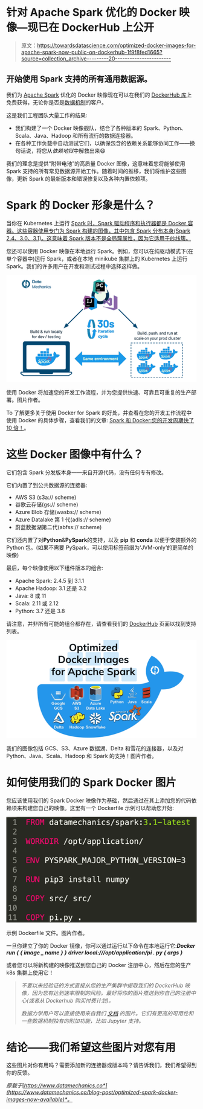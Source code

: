 # 针对 Apache Spark 优化的 Docker 映像—现已在 DockerHub 上公开

> 原文：<https://towardsdatascience.com/optimized-docker-images-for-apache-spark-now-public-on-dockerhub-1f9f8fed1665?source=collection_archive---------20----------------------->

## 开始使用 Spark 支持的所有通用数据源。

我们为 [Apache Spark](https://www.datamechanics.co/apache-spark) 优化的 Docker 映像现在可以在我们的 [DockerHub 库](https://hub.docker.com/r/datamechanics/spark)上免费获得，无论你是否是[数据机制](https://www.datamechanics.co)的客户。

这是我们工程团队大量工作的结果:

*   我们构建了一个 Docker 映像舰队，结合了各种版本的 Spark、Python、Scala、Java、Hadoop 和所有流行的数据连接器。
*   在各种工作负载中自动测试它们，以确保包含的依赖关系能够协同工作——换句话说，将您从*依赖地狱*中解救出来😄

我们的理念是提供“附带电池”的高质量 Docker 图像，这意味着您将能够使用 Spark 支持的所有常见数据源开始工作。随着时间的推移，我们将维护这些图像，更新 Spark 的最新版本和错误修复以及各种内置依赖项。

# Spark 的 Docker 形象是什么？

当你在 Kubernetes 上运行 [Spark 时，Spark 驱动程序和执行器都是 Docker 容器。这些容器使用专门为 Spark 构建的图像，其中包含 Spark 分布本身(Spark 2.4、3.0、3.1)。这意味着 Spark 版本不是全局簇属性，因为它适用于纱线簇。](https://datamechanics.co/spark-on-kubernetes)

您还可以使用 Docker 映像在本地运行 Spark。例如，您可以在纯驱动模式下(在单个容器中)运行 Spark，或者在本地 minikube 集群上的 Kubernetes 上运行 Spark。我们的许多用户在开发和测试过程中选择这样做。

![](img/cee9017ed146114ba98667db299640eb.png)

使用 Docker 将加速您的开发工作流程，并为您提供快速、可靠且可重复的生产部署。图片作者。

‍To 了解更多关于使用 Docker for Spark 的好处，并查看在您的开发工作流程中使用 Docker 的具体步骤，查看我们的文章: [Spark 和 Docker:您的开发周期快了 10 倍！](https://www.datamechanics.co/blog-post/spark-and-docker-your-spark-development-cycle-just-got-ten-times-faster)。

# 这些 Docker 图像中有什么？

它们包含 Spark 分发版本身——来自开源代码，没有任何专有修改。

它们内置了到公共数据源的连接器:

*   AWS S3 (s3a:// scheme)
*   谷歌云存储(gs:// scheme)
*   Azure Blob 存储(wasbs:// scheme)
*   Azure Datalake 第 1 代(adls:// scheme)
*   蔚蓝数据湖第二代(abfss:// scheme) [‍](https://docs.snowflake.com/en/user-guide/spark-connector.html)

它们还内置了对**Python**&**PySpark**的支持，以及 **pip** 和 **conda** 以便于安装额外的 Python 包。(如果不需要 PySpark，可以使用标签前缀为‘JVM-only’的更简单的映像)

最后，每个映像使用以下组件版本的组合:

*   Apache Spark: 2.4.5 到 3.1.1
*   Apache Hadoop: 3.1 还是 3.2
*   Java: 8 或 11
*   Scala: 2.11 或 2.12
*   Python: 3.7 还是 3.8

请注意，并非所有可能的组合都存在，请查看我们的 [DockerHub](https://hub.docker.com/r/datamechanics/spark) 页面以找到支持列表。

![](img/094b456b22517b4f671c1770a064edf6.png)

我们的图像包括 GCS、S3、Azure 数据湖、Delta 和雪花的连接器，以及对 Python、Java、Scala、Hadoop 和 Spark 的支持！图片作者。

# 如何使用我们的 Spark Docker 图片

您应该使用我们的 Spark Docker 映像作为基础，然后通过在其上添加您的代码依赖项来构建您自己的映像。这里有一个 Dockerfile 示例可以帮助您开始:

![](img/d32a3e1a2da7fcfea946065061774b31.png)

示例 Dockerfile 文件。图片作者。

一旦你建立了你的 Docker 镜像，你可以通过运行以下命令在本地运行它:***Docker run { { image _ name } } driver local:///opt/application/pi . py { args }***

或者您可以将新构建的映像推送到您自己的 Docker 注册中心，然后在您的生产 k8s 集群上使用它！

> *不要以未经验证的方式直接从您的生产集群中提取我们的 DockerHub 映像，因为您有达到速率限制的风险。最好将你的图片推送到你自己的注册中心(或者从 Dockerhub 购买付费计划)。*
> 
> *数据力学用户可以直接使用来自我们* [*文档*](https://docs.datamechanics.co/docs/docker-images) *的图片。它们有更高的可用性和一些数据机制独有的附加功能，比如 Jupyter 支持。*

# 结论——我们希望这些图片对您有用

这些图片对你有用吗？需要添加新的连接器或版本吗？请告诉我们，我们希望得到你的反馈。

*原载于*[*https://www.datamechanics.co*](https://www.datamechanics.co/blog-post/optimized-spark-docker-images-now-available)*。*